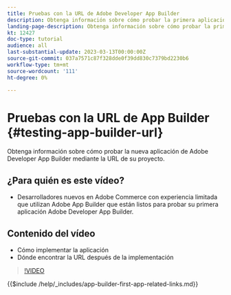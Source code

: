 ```yaml
---
title: Pruebas con la URL de Adobe Developer App Builder
description: Obtenga información sobre cómo probar la primera aplicación de Adobe Developer App Builder desde la URL de App Builder proporcionada para su proyecto.
landing-page-description: Obtenga información sobre cómo probar la primera aplicación de Adobe Developer App Builder desde la URL proporcionada en su proyecto.
kt: 12427
doc-type: tutorial
audience: all
last-substantial-update: 2023-03-13T00:00:00Z
source-git-commit: 037a7571c87f328dde0f39dd830c7379bd2230b6
workflow-type: tm+mt
source-wordcount: '111'
ht-degree: 0%

---
```



# Pruebas con la URL de App Builder {#testing-app-builder-url}

Obtenga información sobre cómo probar la nueva aplicación de Adobe Developer App Builder mediante la URL de su proyecto.

## ¿Para quién es este vídeo?

* Desarrolladores nuevos en Adobe Commerce con experiencia limitada que utilizan Adobe App Builder que están listos para probar su primera aplicación Adobe Developer App Builder.

## Contenido del vídeo

* Cómo implementar la aplicación
* Dónde encontrar la URL después de la implementación

>[!VIDEO](https://video.tv.adobe.com/v/3416664)

{{$include /help/_includes/app-builder-first-app-related-links.md}}
